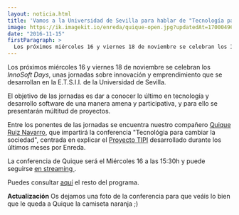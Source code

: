 ```yaml
---
layout: noticia.html
title: 'Vamos a la Universidad de Sevilla para hablar de "Tecnología para cambiar la sociedad"'
image: https://ik.imagekit.io/enreda/quique-open.jpg?updatedAt=1700049652869
date: "2016-11-15"
firstParagraph: >
  Los próximos miércoles 16 y viernes 18 de noviembre se celebran los InnoSoft Days, unas jornadas sobre innovación y emprendimiento que se desarrollan en la E.T.S.I.I. de la Universidad de Sevilla.
---
```


Los próximos miércoles 16 y viernes 18 de noviembre se celebran los *InnoSoft Days*, unas jornadas sobre innovación y emprendimiento que se desarrollan en la E.T.S.I.I. de la Universidad de Sevilla.

El objetivo de las jornadas es dar a conocer lo último en tecnología y desarrollo software de una manera amena y participativa, y para ello se presentarán múltitud de proyectos.

Entre los ponentes de las jornadas se encuentra nuestro compañero [Quique Ruiz Navarro](https://twitter.com/quiqueruizna), que impartirá la conferencia "Tecnológia para cambiar la sociedad", centrada en explicar el [Proyecto TIPI](http://enreda.coop/trabajos/tipi-ciudadano/) desarrollado durante los últimos meses por Enreda.

La conferencia de Quique será el Miércoles 16 a las 15:30h y puede seguirse [en streaming ](https://www.youtube.com/watch?v=E-WjoS8DOFE&feature=youtu.be). 

Puedes consultar [aquí](http://institucional.us.es/innosoft/programa.html) el resto del programa.

**Actualización** Os dejamos una foto de la conferencia para que veáis lo bien que le queda a Quique la camiseta naranja ;\)